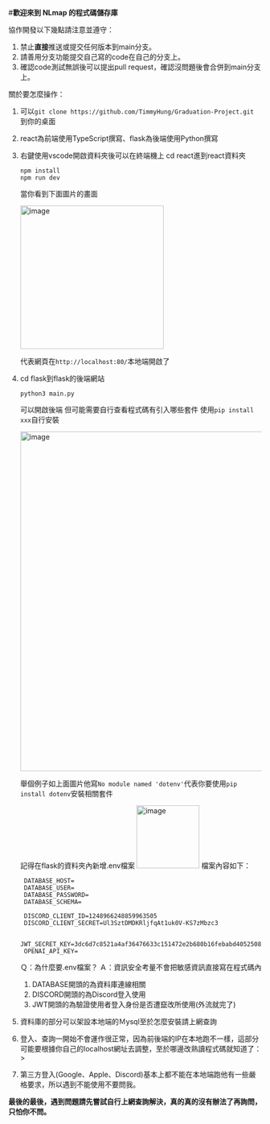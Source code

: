 #**歡迎來到 NLmap 的程式碼儲存庫**

協作開發以下幾點請注意並遵守：
1. 禁止**直接**推送或提交任何版本到main分支。
2. 請善用分支功能提交自己寫的code在自己的分支上。
3. 確認code測試無誤後可以提出pull request，確認沒問題後會合併到main分支上。

關於要怎麼操作：
1. 可以`git clone https://github.com/TimmyHung/Graduation-Project.git` 到你的桌面
2. react為前端使用TypeScript撰寫、flask為後端使用Python撰寫
3. 右鍵使用vscode開啟資料夾後可以在終端機上 cd react進到react資料夾
   ```
   npm install
   npm run dev
   ```
   當你看到下面圖片的畫面
   
   <img width="285" alt="image" src="https://github.com/TimmyHung/Graduation-Project/assets/58425985/542bff18-4c5d-47ed-b569-0666de807fdf">
   
   代表網頁在`http://localhost:80/`本地端開啟了
4. cd flask到flask的後端網站
   ```
   python3 main.py
   ```
   可以開啟後端
   但可能需要自行查看程式碼有引入哪些套件
   使用`pip install xxx`自行安裝
   
   <img width="675" alt="image" src="https://github.com/TimmyHung/Graduation-Project/assets/58425985/00c35fc9-295f-40a7-9fd3-f4ce78ab0242">

   舉個例子如上面圖片他寫`No module named 'dotenv'`代表你要使用`pip install dotenv`安裝相關套件

   記得在flask的資料夾內新增.env檔案
   <img width="125" alt="image" src="https://github.com/TimmyHung/Graduation-Project/assets/58425985/3e7e9309-6b6b-4084-9b22-25392af4e2aa">
   檔案內容如下：
   ```
    DATABASE_HOST=
    DATABASE_USER=
    DATABASE_PASSWORD=
    DATABASE_SCHEMA=
    
    DISCORD_CLIENT_ID=1248966248859963505
    DISCORD_CLIENT_SECRET=Ul3SztDMDKRljfqAt1uk0V-KS7zMbzc3
    
    JWT_SECRET_KEY=3dc6d7c8521a4af36476633c151472e2b680b16febabd4052508722ebd980df2
    OPENAI_API_KEY=
    ```
   Ｑ：為什麼要.env檔案？
   Ａ：資訊安全考量不會把敏感資訊直接寫在程式碼內
   
   1. DATABASE開頭的為資料庫連線相關
   2. DISCORD開頭的為Discord登入使用
   3. JWT開頭的為驗證使用者登入身份是否遭竄改所使用(外流就完了)
6. 資料庫的部分可以架設本地端的Ｍysql至於怎麼安裝請上網查詢
7. 登入、查詢一開始不會運作很正常，因為前後端的IP在本地跑不一樣，這部分可能要根據你自己的localhost網址去調整，至於哪邊改熟讀程式碼就知道了：>
8. 第三方登入(Google、Apple、Discord)基本上都不能在本地端跑他有一些嚴格要求，所以遇到不能使用不要問我。


**最後的最後，遇到問題請先嘗試自行上網查詢解決，真的真的沒有辦法了再詢問，只怕你不問。**
